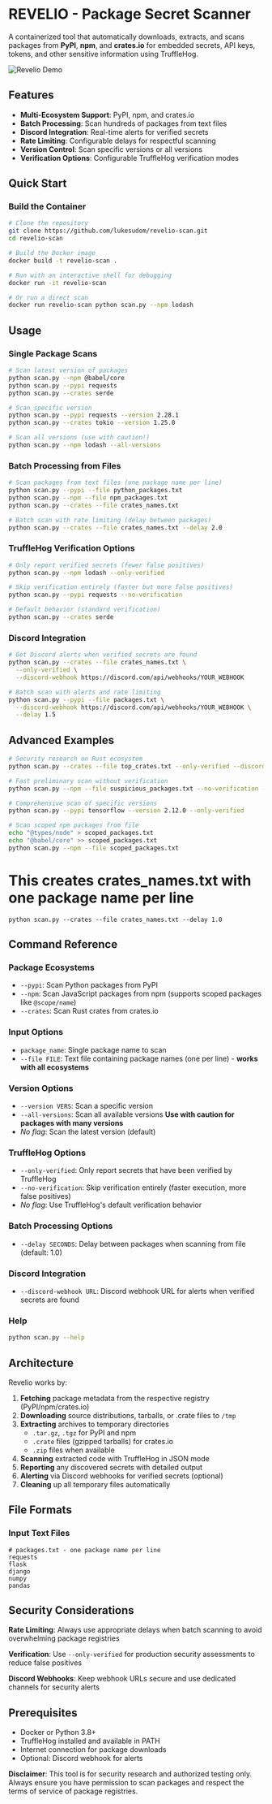 # REVELIO - Package Secret Scanner

A containerized tool that automatically downloads, extracts, and scans packages from **PyPI**, **npm**, and **crates.io** for embedded secrets, API keys, tokens, and other sensitive information using TruffleHog.

![Revelio Demo](Revelio_gif.gif)

## Features

- **Multi-Ecosystem Support**: PyPI, npm, and crates.io  
- **Batch Processing**: Scan hundreds of packages from text files  
- **Discord Integration**: Real-time alerts for verified secrets  
- **Rate Limiting**: Configurable delays for respectful scanning  
- **Version Control**: Scan specific versions or all versions  
- **Verification Options**: Configurable TruffleHog verification modes

## Quick Start

### Build the Container

```bash
# Clone the repository
git clone https://github.com/lukesudom/revelio-scan.git
cd revelio-scan

# Build the Docker image
docker build -t revelio-scan .

# Run with an interactive shell for debugging
docker run -it revelio-scan

# Or run a direct scan
docker run revelio-scan python scan.py --npm lodash
```

## Usage

### Single Package Scans

```bash
# Scan latest version of packages
python scan.py --npm @babel/core
python scan.py --pypi requests  
python scan.py --crates serde

# Scan specific version
python scan.py --pypi requests --version 2.28.1
python scan.py --crates tokio --version 1.25.0

# Scan all versions (use with caution!)
python scan.py --npm lodash --all-versions
```

### Batch Processing from Files

```bash
# Scan packages from text files (one package name per line)
python scan.py --pypi --file python_packages.txt
python scan.py --npm --file npm_packages.txt  
python scan.py --crates --file crates_names.txt

# Batch scan with rate limiting (delay between packages)
python scan.py --crates --file crates_names.txt --delay 2.0

```

### TruffleHog Verification Options

```bash
# Only report verified secrets (fewer false positives)
python scan.py --npm lodash --only-verified

# Skip verification entirely (faster but more false positives)  
python scan.py --pypi requests --no-verification

# Default behavior (standard verification)
python scan.py --crates serde
```

### Discord Integration

```bash
# Get Discord alerts when verified secrets are found
python scan.py --crates --file crates_names.txt \
  --only-verified \
  --discord-webhook https://discord.com/api/webhooks/YOUR_WEBHOOK

# Batch scan with alerts and rate limiting
python scan.py --pypi --file packages.txt \
  --discord-webhook https://discord.com/api/webhooks/YOUR_WEBHOOK \
  --delay 1.5
```

## Advanced Examples

```bash
# Security research on Rust ecosystem
python scan.py --crates --file top_crates.txt --only-verified --discord-webhook URL

# Fast preliminary scan without verification
python scan.py --npm --file suspicious_packages.txt --no-verification --delay 0.5

# Comprehensive scan of specific versions
python scan.py --pypi tensorflow --version 2.12.0 --only-verified

# Scan scoped npm packages from file
echo "@types/node" > scoped_packages.txt
echo "@babel/core" >> scoped_packages.txt
python scan.py --npm --file scoped_packages.txt
```

# This creates crates_names.txt with one package name per line
```
python scan.py --crates --file crates_names.txt --delay 1.0
```

## Command Reference

### Package Ecosystems
* `--pypi`: Scan Python packages from PyPI
* `--npm`: Scan JavaScript packages from npm (supports scoped packages like `@scope/name`)
* `--crates`: Scan Rust crates from crates.io

### Input Options
* `package_name`: Single package name to scan
* `--file FILE`: Text file containing package names (one per line) - **works with all ecosystems**

### Version Options
* `--version VERS`: Scan a specific version
* `--all-versions`: Scan all available versions **Use with caution for packages with many versions**
* *No flag*: Scan the latest version (default)

### TruffleHog Options
* `--only-verified`: Only report secrets that have been verified by TruffleHog
* `--no-verification`: Skip verification entirely (faster execution, more false positives)
* *No flag*: Use TruffleHog's default verification behavior

### Batch Processing Options
* `--delay SECONDS`: Delay between packages when scanning from file (default: 1.0)

### Discord Integration
* `--discord-webhook URL`: Discord webhook URL for alerts when verified secrets are found

### Help

```bash
python scan.py --help
```

## Architecture

Revelio works by:

1. **Fetching** package metadata from the respective registry (PyPI/npm/crates.io)
2. **Downloading** source distributions, tarballs, or .crate files to `/tmp`
3. **Extracting** archives to temporary directories
   - `.tar.gz`, `.tgz` for PyPI and npm
   - `.crate` files (gzipped tarballs) for crates.io
   - `.zip` files when available
4. **Scanning** extracted code with TruffleHog in JSON mode
5. **Reporting** any discovered secrets with detailed output
6. **Alerting** via Discord webhooks for verified secrets (optional)
7. **Cleaning** up all temporary files automatically

## File Formats

### Input Text Files
```
# packages.txt - one package name per line
requests
flask  
django
numpy
pandas
```


## Security Considerations

**Rate Limiting**: Always use appropriate delays when batch scanning to avoid overwhelming package registries

**Verification**: Use `--only-verified` for production security assessments to reduce false positives

**Discord Webhooks**: Keep webhook URLs secure and use dedicated channels for security alerts

## Prerequisites

- Docker or Python 3.8+
- TruffleHog installed and available in PATH
- Internet connection for package downloads
- Optional: Discord webhook for alerts

**Disclaimer**: This tool is for security research and authorized testing only. Always ensure you have permission to scan packages and respect the terms of service of package registries.
